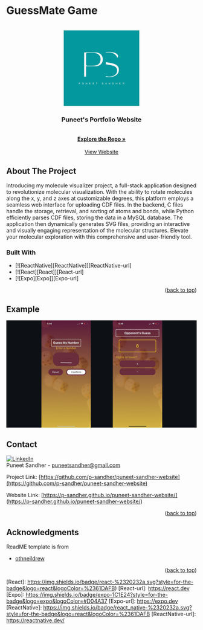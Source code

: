 # GuessMate Game

<!-- Improved compatibility of back to top link: See: https://github.com/othneildrew/Best-README-Template/pull/73 -->
<a name="readme-top"></a>
<!--
*** Thanks for checking out the Best-README-Template. If you have a suggestion
*** that would make this better, please fork the repo and create a pull request
*** or simply open an issue with the tag "enhancement".
*** Don't forget to give the project a star!
*** Thanks again! Now go create something AMAZING! :D
-->



<!-- PROJECT SHIELDS -->
<!--
*** I'm using markdown "reference style" links for readability.
*** Reference links are enclosed in brackets [ ] instead of parentheses ( ).
*** See the bottom of this document for the declaration of the reference variables
*** for contributors-url, forks-url, etc. This is an optional, concise syntax you may use.
*** https://www.markdownguide.org/basic-syntax/#reference-style-links
-->



<!-- PROJECT LOGO -->
<br />
<div align="center">
  <a href="https://github.com/p-sandher/puneet-sandher-website">
    <img src="puneet-sandher-logo.png" alt="Logo" width="200" height="200">
  </a>

<h3 align="center">Puneet's Portfolio Website</h3>

  <p align="center">
    <br />
    <a href="https://github.com/p-sandher/Molecule-Visualizer"><strong>Explore the Repo »</strong></a>
    <br />
    <br />
    <a href="https://p-sandher.github.io/puneet-sandher-website/">View Website</a>

  </p>
</div>



<!-- ABOUT THE PROJECT -->
## About The Project

Introducing my molecule visualizer project, a full-stack application designed to revolutionize molecular visualization. With the ability to rotate molecules along the x, y, and z axes at customizable degrees, this platform employs a seamless web interface for uploading CDF files. In the backend, C files handle the storage, retrieval, and sorting of atoms and bonds, while Python efficiently parses CDF files, storing the data in a MySQL database. The application then dynamically generates SVG files, providing an interactive and visually engaging representation of the molecular structures. Elevate your molecular exploration with this comprehensive and user-friendly tool.

### Built With

* [![ReactNative][ReactNative]][ReactNative-url]
* [![React][React]][React-url]
* [![Expo][Expo]][Expo-url]

<p align="right">(<a href="#readme-top">back to top</a>)</p>


## Example

![Website Screen Shot][interface-screenshot]

<!-- CONTACT -->
## Contact


[![LinkedIn][linkedin-shield]][linkedin-url]
<br />
Puneet Sandher -  puneetsandher@gmail.com

Project Link: [https://github.com/p-sandher/puneet-sandher-website](https://github.com/p-sandher/puneet-sandher-website)

Website Link: [https://p-sandher.github.io/puneet-sandher-website/] (https://p-sandher.github.io/puneet-sandher-website/)

<p align="right">(<a href="#readme-top">back to top</a>)</p>



<!-- ACKNOWLEDGMENTS -->
## Acknowledgments
ReadME template is from 
* [othneildrew](https://github.com/othneildrew/Best-README-Template)

<p align="right">(<a href="#readme-top">back to top</a>)</p>

<!-- MARKDOWN LINKS & IMAGES -->
<!-- https://www.markdownguide.org/basic-syntax/#reference-style-links -->


[linkedin-shield]: https://img.shields.io/badge/linkedin-f75c7e.svg?style=for-the-badge&logo=linkedin&logoColor=white
[linkedin-url]: https://www.linkedin.com/in/puneet-sandher/
[interface-screenshot]: guessmate-sample.jpeg

[React]: https://img.shields.io/badge/react-%2320232a.svg?style=for-the-badge&logo=react&logoColor=%2361DAFB)
[React-url]: https://react.dev
[Expo]: https://img.shields.io/badge/expo-1C1E24?style=for-the-badge&logo=expo&logoColor=#D04A37
[Expo-url]: https://expo.dev
[ReactNative]: https://img.shields.io/badge/react_native-%2320232a.svg?style=for-the-badge&logo=react&logoColor=%2361DAFB
[ReactNative-url]: https://reactnative.dev/
